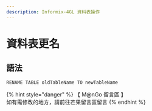 ```yaml
---
description: Informix-4GL 資料表操作
---
```


# 資料表更名

## 語法

```
RENAME TABLE oldTableName TO newTableName
```

{% hint style="danger" %}
【 M@nGo 留言區 】\
如有需修改的地方，請前往芒果留言區留言
{% endhint %}
